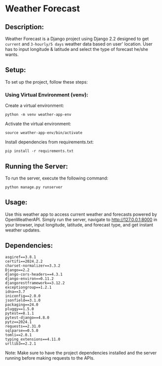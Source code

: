 
# Weather Forecast

## Description:

Weather Forecast is a Django project using Django 2.2 designed to get `current` and `3-hourly/5 days` weather data based on user' location. User has to input longitude & latitude and select the type of forecast he/she wants.

## Setup:

To set up the project, follow these steps:

### Using Virtual Environment (venv):

Create a virtual environment:
```
python -m venv weather-app-env
```
Activate the virtual environment:
```
source weather-app-env/bin/activate
```
Install dependencies from requirements.txt:
```
pip install -r requirements.txt
```

## Running the Server:

To run the server, execute the following command:
```
python manage.py runserver
```

## Usage:
Use this weather app to access current weather and forecasts powered by OpenWeatherAPI. Simply run the server, 
navigate to http://127.0.0.1:8000 in your browser, input longitude, latitude, and forecast type, and get instant weather updates.

## Dependencies:
```
asgiref==3.8.1
certifi==2024.2.2
charset-normalizer==3.3.2
Django==2.2
django-cors-headers==4.3.1
django-environ==0.11.2
djangorestframework==3.12.2
exceptiongroup==1.2.1
idna==3.7
iniconfig==2.0.0
jsonfield==3.1.0
packaging==24.0
pluggy==1.5.0
pytest==8.1.1
pytest-django==4.8.0
pytz==2024.1
requests==2.31.0
sqlparse==0.5.0
tomli==2.0.1
typing_extensions==4.11.0
urllib3==2.2.1

```

Note: Make sure to have the project dependencies installed and the server running before making requests to the APIs.
